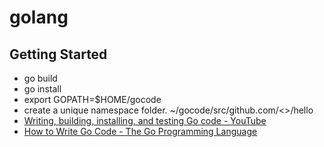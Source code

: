 # golang
## Getting Started
* go build
* go install
* export  GOPATH=$HOME/gocode
* create a unique namespace folder.
~/gocode/src/github.com/<>/hello
* [Writing, building, installing, and testing Go code - YouTube](https://www.youtube.com/watch?v=XCsL89YtqCs)
* [How to Write Go Code - The Go Programming Language](https://golang.org/doc/code.html)
